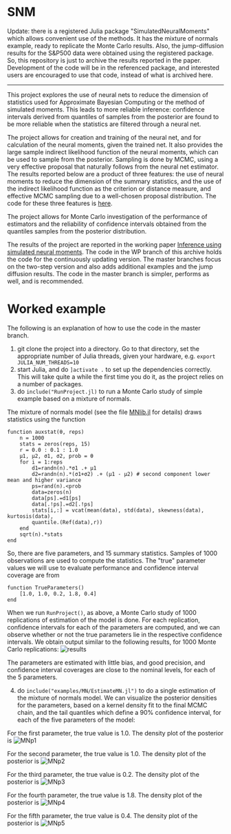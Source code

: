 # SNM

Update: there is a registered Julia package "SimulatedNeuralMoments" which allows convenient use of the methods. It has the mixture of normals example, ready to replicate the Monte Carlo results. Also, the jump-diffusion results for the S&P500 data were obtained using the registered package. So, this repository is just to archive the results reported in the paper. Development of the code will be in the referenced package, and interested users are encouraged to use that code, instead of what is archived here.

--------------

This project explores the use of neural nets to reduce the dimension of statistics used for Approximate Bayesian Computing or the method of simulated moments. This leads to more reliable inference: confidence intervals derived from quantiles of samples from the posterior are found to be more reliable when the statistics are filtered through a neural net.

The project allows for creation and training of the neural net, and for calculation of the neural moments, given the trained net. It also provides the large sample indirect likelihood function of the neural moments, which can be used to sample from the posterior. Sampling is done by MCMC, using a very effective proposal that naturally follows from the neural net estimator. The results reported below are a product of three features: the use of neural moments to reduce the dimension of the summary statistics, and the use of the indirect likelihood function as the criterion or distance measure, and effective MCMC sampling due to a well-chosen proposal distribution. The code for these three features is [here](https://github.com/mcreel/SNM/blob/master/src/SNM.jl).

The project allows for Monte Carlo investigation of the performance of estimators and the reliability of confidence intervals obtained from the quantiles samples from the posterior distribution.

The results of the project are reported in the working paper <a href=https://www.barcelonagse.eu/research/working-papers/inference-using-simulated-neural-moments>Inference using simulated neural moments</a>. The code in the WP branch of this archive holds the code for the continuously updating version. The master branches focus on the two-step version and also adds additional examples and the jump diffusion results. The code in the master branch is simpler, performs as well, and is recommended. 

# Worked example
The following is an explanation of how to use the code in the master branch.

1. git clone the project into a directory. Go to that directory, set the appropriate number of Julia threads, given your hardware, e.g. ```export JULIA_NUM_THREADS=10```
2. start Julia, and do ```]activate .``` to set up the dependencies correctly. This will take quite a while the first time you do it, as the project relies on a number of packages.
3. do ```include("RunProject.jl)```  to run a Monte Carlo study of simple example based on a mixture of normals. 

The mixture of normals model (see the file [MNlib.jl](https://github.com/mcreel/SNM/blob/master/examples/MN/MNlib.jl) for details) draws statistics using the function
```
function auxstat(θ, reps)
    n = 1000
    stats = zeros(reps, 15)
    r = 0.0 : 0.1 : 1.0
    μ1, μ2, σ1, σ2, prob = θ
    for i = 1:reps
        d1=randn(n).*σ1 .+ μ1
        d2=randn(n).*(σ1+σ2) .+ (μ1 - μ2) # second component lower mean and higher variance
        ps=rand(n).<prob
        data=zeros(n)
        data[ps].=d1[ps]
        data[.!ps].=d2[.!ps]
        stats[i,:] = vcat(mean(data), std(data), skewness(data), kurtosis(data),
        quantile.(Ref(data),r))
    end
    sqrt(n).*stats
end    

```    

So, there are five parameters, and 15 summary statistics. Samples of 1000 observations are used to compute the statistics. The "true" parameter values we will use to evaluate performance and confidence interval coverage are from
```
function TrueParameters()
    [1.0, 1.0, 0.2, 1.8, 0.4]
end
```    

When we run ```RunProject()```, as above, a Monte Carlo study of 1000 replications of estimation of the model is done. For each replication, confidence intervals for each of the parameters are computed, and we can observe whether or not the true parameters lie in the respective confidence intervals. We obtain output similar to the following results, for 1000 Monte Carlo replications:
![results](https://github.com/mcreel/SNM/blob/master/examples/MN/results.png)

The parameters are estimated with little bias, and good precision, and confidence interval coverages are close to the nominal levels, for each of the 5 parameters.


4. do ```include("examples/MN/EstimateMN.jl")``` to do a single estimation of the mixture of normals model. We can visualize the posterior densities for the parameters, based on a kernel density fit to the final MCMC chain, and the tail quantiles which define a 90% confidence interval, for each of the five parameters of the model:

For the first parameter, the true value is 1.0. The density plot of the posterior is
![MNp1](https://github.com/mcreel/SNM/blob/master/examples/MN/MNp1.png)

For the second parameter, the true value is 1.0. The density plot of the posterior is
![MNp2](https://github.com/mcreel/SNM/blob/master/examples/MN/MNp2.png)

For the third parameter, the true value is 0.2. The density plot of the posterior is
![MNp3](https://github.com/mcreel/SNM/blob/master/examples/MN/MNp3.png)

For the fourth parameter, the true value is 1.8. The density plot of the posterior is
![MNp4](https://github.com/mcreel/SNM/blob/master/examples/MN/MNp4.png)

For the fifth parameter, the true value is 0.4. The density plot of the posterior is
![MNp5](https://github.com/mcreel/SNM/blob/master/examples/MN/MNp5.png)

